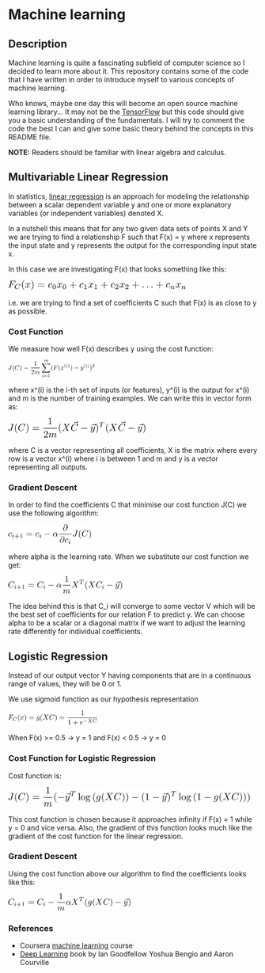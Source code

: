 # Machine learning

## Description

Machine learning is quite a fascinating subfield of computer science so I decided to learn more about it. This repository contains some of the code that I have written in order to introduce myself to various concepts of machine learning. 

Who knows, maybe one day this will become an open source machine learning library... It may not be the [TensorFlow](https://www.tensorflow.org/) but this code should give you a basic understanding of the fundamentals. I will try to comment the code the best I can and give some basic theory behind the concepts in this README file.

<b>NOTE:</b> Readers should be familiar with linear algebra and calculus.

## Multivariable Linear Regression

In statistics, [linear regression](https://en.wikipedia.org/wiki/Linear_regression) is an approach for modeling the relationship between a scalar dependent variable y and one or more explanatory variables (or independent variables) denoted X.

In a nutshell this means that for any two given data sets of points X and Y we are trying to find a relationship F such that F(x) = y where x represents the input state and y represents the output for the corresponding input state x.

In this case we are investigating F(x) that looks something like this:
	
<img src="images/function.png" height="20" />

i.e. we are trying to find a set of coefficients C such that F(x) is as close to y as possible.

### Cost Function

We measure how well F(x) describes y using the cost function:

<img src="images/cost1.png" height="35" />

where x^(i) is the i-th set of inputs (or features), y^(i) is the output for x^(i) and m is the number of training examples. We can write this in vector form as:

<img src="images/cost2.png" height="40" />

where C is a vector representing all coefficients, X is the matrix where every row is a vector x^(i) where i is between 1 and m and y is a vector representing all outputs.

### Gradient Descent

In order to find the coefficients C that minimise our cost function J(C) we use the following algorithm:

<img src="images/grad1.png" height="40" />

where alpha is the learning rate. When we substitute our cost function we get:

<img src="images/grad2.png" height="35" />

The idea behind this is that C_i will converge to some vector V which will be the best set of coefficients for our relation F to predict y. We can choose alpha to be a scalar or a diagonal matrix if we want to adjust the learning rate differently for individual coefficients.

## Logistic Regression

Instead of our output vector Y having components that are in a continuous range of values, they will be 0 or 1.

We use sigmoid function as our hypothesis representation

<img src="images/function2.png" height="30" />

When F(x) >= 0.5 -> y = 1 and F(x) < 0.5 -> y = 0

### Cost Function for Logistic Regression

Cost function is:

<img src="images/cost3.png" height="40" />

This cost function is chosen because it approaches infinity if F(x) = 1 while y = 0 and vice versa. Also, the gradient of this function looks much like the gradient of the cost function for the linear regression.

### Gradient Descent

Using the cost function above our algorithm to find the coefficients looks like this:

<img src="images/grad3.png" height="35" />

### References

* Coursera [machine learning](https://www.coursera.org/learn/machine-learning) course
* [Deep Learning](http://www.deeplearningbook.org/) book by Ian Goodfellow Yoshua Bengio and Aaron Courville


 


